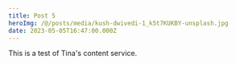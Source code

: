 ```yaml
---
title: Post 5
heroImg: /@/posts/media/kush-dwivedi-1_k5t7KUKBY-unsplash.jpg
date: 2023-05-05T16:47:00.000Z
---
```


This is a test of Tina's content service.
